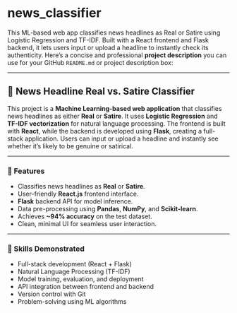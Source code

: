 # news_classifier
This ML-based web app classifies news headlines as Real or Satire using Logistic Regression and TF-IDF. Built with a React frontend and Flask backend, it lets users input or upload a headline to instantly check its authenticity.
Here’s a concise and professional **project description** you can use for your GitHub `README.md` or project description box:

---

## 📰 News Headline Real vs. Satire Classifier

This project is a **Machine Learning-based web application** that classifies news headlines as either **Real** or **Satire**. It uses **Logistic Regression** and **TF-IDF vectorization** for natural language processing. The frontend is built with **React**, while the backend is developed using **Flask**, creating a full-stack application. Users can input or upload a headline and instantly see whether it’s likely to be genuine or satirical.

---

### 🚀 Features

* Classifies news headlines as **Real** or **Satire**.
* User-friendly **React.js** frontend interface.
* **Flask** backend API for model inference.
* Data pre-processing using **Pandas**, **NumPy**, and **Scikit-learn**.
* Achieves **\~94% accuracy** on the test dataset.
* Clean, minimal UI for seamless user interaction.

---

### 🧠 Skills Demonstrated

* Full-stack development (React + Flask)
* Natural Language Processing (TF-IDF)
* Model training, evaluation, and deployment
* API integration between frontend and backend
* Version control with Git
* Problem-solving using ML algorithms


